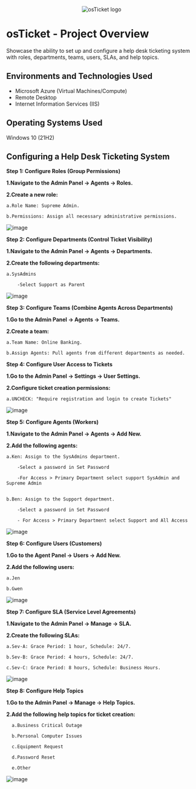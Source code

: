 <p align="center">
<img src="https://i.imgur.com/Clzj7Xs.png" alt="osTicket logo"/>
</p>

<h1>osTicket - Project Overview</h1>
Showcase the ability to set up and configure a help desk ticketing system with roles, departments, teams, users, SLAs, and help topics.<br />

<h2>Environments and Technologies Used</h2>

- Microsoft Azure (Virtual Machines/Compute)
- Remote Desktop
- Internet Information Services (IIS)

<h2>Operating Systems Used </h2>

Windows 10</b> (21H2)

<h2>Configuring a Help Desk Ticketing System</h2>

**Step 1: Configure Roles (Group Permissions)**

**1.Navigate to the Admin Panel -> Agents -> Roles.**

**2.Create a new role:**

    a.Role Name: Supreme Admin.
  
    b.Permissions: Assign all necessary administrative permissions.

![image](https://github.com/user-attachments/assets/7cc0b905-ec63-4b24-95c6-51382dbfef79)

  
**Step 2: Configure Departments (Control Ticket Visibility)**

**1.Navigate to the Admin Panel -> Agents -> Departments.**

**2.Create the following departments:**

    a.SysAdmins
    
        -Select Support as Parent

![image](https://github.com/user-attachments/assets/77e50c32-00f9-4897-9802-a5c8abaee390)


  
**Step 3: Configure Teams (Combine Agents Across Departments)**

**1.Go to the Admin Panel -> Agents -> Teams.**

**2.Create a team:**

    a.Team Name: Online Banking.
  
    b.Assign Agents: Pull agents from different departments as needed.
  
**Step 4: Configure User Access to Tickets**

**1.Go to the Admin Panel -> Settings -> User Settings.**

**2.Configure ticket creation permissions:**

    a.UNCHECK: "Require registration and login to create Tickets"

![image](https://github.com/user-attachments/assets/dc77933e-684c-463a-ba95-5a7df2b97edf)

  
**Step 5: Configure Agents (Workers)**

**1.Navigate to the Admin Panel -> Agents -> Add New.**

**2.Add the following agents:**

    a.Ken: Assign to the SysAdmins department.    

        -Select a password in Set Password
    
        -For Access > Primary Department select support SysAdmin and Supreme Admin
    
  
    b.Ben: Assign to the Support department.

        -Select a password in Set Password
        
        - For Access > Primary Department select Support and All Access

![image](https://github.com/user-attachments/assets/547bc326-9548-49db-805b-13891bd49269)

  
**Step 6: Configure Users (Customers)**

**1.Go to the Agent Panel -> Users -> Add New.**

**2.Add the following users:**

    a.Jen
  
    b.Gwen

![image](https://github.com/user-attachments/assets/4f9eddb4-a4bf-4a46-a5ff-2f8b4a008794)


**Step 7: Configure SLA (Service Level Agreements)**

**1.Navigate to the Admin Panel -> Manage -> SLA.**

**2.Create the following SLAs:**

    a.Sev-A: Grace Period: 1 hour, Schedule: 24/7.
  
    b.Sev-B: Grace Period: 4 hours, Schedule: 24/7.
  
    c.Sev-C: Grace Period: 8 hours, Schedule: Business Hours.

![image](https://github.com/user-attachments/assets/60750a39-a391-43a2-8b28-f3adf16fcd7d)

  
**Step 8: Configure Help Topics**

**1.Go to the Admin Panel -> Manage -> Help Topics.**

**2.Add the following help topics for ticket creation:**

      a.Business Critical Outage
  
      b.Personal Computer Issues
  
      c.Equipment Request
  
      d.Password Reset
      
      e.Other

![image](https://github.com/user-attachments/assets/7341ef6a-e35c-4365-a397-945773d170f5)


